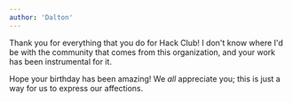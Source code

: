 ```yaml
---
author: 'Dalton'
---
```


Thank you for everything that you do for Hack Club! I don't know where I'd be with the community that comes from this organization, and your work has been instrumental for it.

Hope your birthday has been amazing! We *all* appreciate you; this is just a way for us to express our affections.
